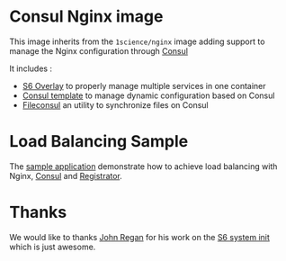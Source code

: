 # Consul Nginx image

This image inherits from the ```1science/nginx``` image adding support to manage the  Nginx configuration through [Consul](https://consul.io/)

It includes : 
  - [S6 Overlay](https://github.com/just-containers/s6-overlay) to properly manage multiple services in one container
  - [Consul template](https://github.com/hashicorp/consul-template) to manage dynamic configuration based on Consul
  - [Fileconsul](https://github.com/foostan/fileconsul) an utility to synchronize files on Consul

# Load Balancing Sample

The [sample application](sample) demonstrate how to achieve load balancing with Nginx, [Consul](https://www.consul.io/) and [Registrator](http://progrium.com/blog/2014/09/10/automatic-docker-service-announcement-with-registrator/).
  
# Thanks

We would like to thanks [John Regan](https://github.com/jprjr) for his work on the [S6 system init](http://blog.tutum.co/2015/05/20/s6-made-easy-with-the-s6-overlay/) which is just awesome.
